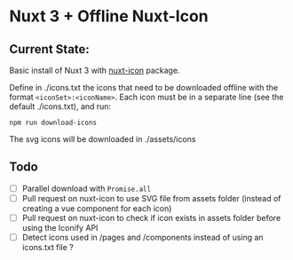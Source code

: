 # Nuxt 3 + Offline Nuxt-Icon

## Current State:
Basic install of Nuxt 3 with [nuxt-icon](https://github.com/nuxt-modules/icon) package.

Define in ./icons.txt the icons that need to be downloaded offline with the format `<iconSet>:<iconName>`. Each icon must be in a separate line (see the default ./icons.txt), and run:
```
npm run download-icons
```
The svg icons will be downloaded in ./assets/icons

## Todo
- [ ] Parallel download with `Promise.all`
- [ ] Pull request on nuxt-icon to use SVG file from assets folder (instead of creating a vue component for each icon)
- [ ] Pull request on nuxt-icon to check if icon exists in assets folder before using the Iconify API
- [ ] Detect icons used in /pages and /components instead of using an icons.txt file ?
